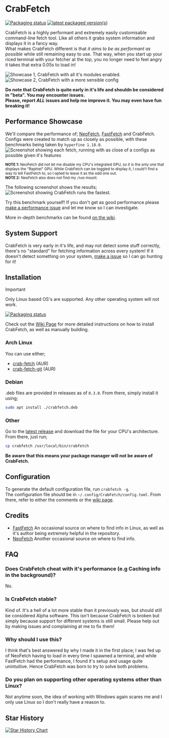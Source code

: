 # CrabFetch
[![Packaging status](https://repology.org/badge/tiny-repos/crab-fetch.svg)](https://repology.org/project/crab-fetch/versions)
[![latest packaged version(s)](https://repology.org/badge/latest-versions/crab-fetch.svg)](https://repology.org/project/crab-fetch/versions)

CrabFetch is a highly performant and extremely easily customisable command-line fetch tool. Like all others it grabs system information and displays it in a fancy way.<br>
What makes CrabFetch different is that _it aims to be as performant as possible_ while still remaining easy to use. That way, when you start up your riced terminal with your fetcher at the top, you no longer need to feel angry it takes that extra 0.05s to load in!

![Showcase 1, CrabFetch with all it's modules enabled.](https://i.imgur.com/pAOwyEC.png)
![Showcase 2, CrabFetch with a more sensible config](https://i.imgur.com/zr9x8l8.png)

**Do note that CrabFetch is quite early in it's life and shouldn be considered in "beta". You may encounter issues.**  
**Please, report _ALL_ issues and help me improve it. You may even have fun breaking it!**


## Performance Showcase
We'll compare the performance of; [NeoFetch](https://github.com/dylanaraps/neofetch), [FastFetch](https://github.com/fastfetch-cli/fastfetch) and CrabFetch.  
Configs were created to match up as closely as possible, with these benchmarks being taken by `hyperfine 1.18.0`.  
![Screenshot showing each fetch, running with as close of a configs as possible given it's features](https://i.imgur.com/TqT92jM.png)  

<sub>**NOTE 1:** NeoFetch did not let me disable my CPU's integrated GPU, so it is the only one that displays the "Raphiel" GPU. While CrabFetch can be toggled to display it, I could't find a way to tell FastFetch to, so I opted to leave it as the odd one out.</sub><br>
<sub>**NOTE 2:** NeoFetch also does not find my `/hdd` mount.</sub>
  
The following screenshot shows the results;  
![Screenshot showing CrabFetch runs the fastest.](https://i.imgur.com/qETW6EI.png)  
  
Try this benchmark yourself! If you don't get as good performance please [make a performance issue](https://github.com/LivacoNew/CrabFetch/issues/new?assignees=&labels=performance&projects=&template=performance-issue.md&title=) and let me know so I can investigate.

More in-depth benchmarks can be found [on the wiki](https://github.com/LivacoNew/CrabFetch/wiki/Benchmarks).


## System Support
CrabFetch is very early in it's life, and may not detect some stuff correctly, there's no "standard" for fetching information across every system! If it doesn't detect something on your system, [make a issue](https://github.com/LivacoNew/CrabFetch/issues/new?assignees=&labels=detection&projects=&template=detection-issue.md&title=) so I can go hunting for it!


## Installation
> [!IMPORTANT]
> Only Linux based OS's are supported. Any other operating system will not work.
>
[![Packaging status](https://repology.org/badge/vertical-allrepos/crab-fetch.svg)](https://repology.org/project/crab-fetch/versions)

Check out the [Wiki Page](https://github.com/LivacoNew/CrabFetch/wiki/Installation) for more detailed instructions on how to install CrabFetch, as well as manually building.

### Arch Linux
You can use either;
- [crab-fetch](https://aur.archlinux.org/packages/crab-fetch) (AUR)
- [crab-fetch-git](https://aur.archlinux.org/packages/crab-fetch-git) (AUR)

### Debian
.deb files are provided in releases as of `0.3.0`. From there, simply install it using;
```sh
sudo apt install ./crabfetch.deb
```

### Other
Go to the [latest release](https://github.com/LivacoNew/CrabFetch/releases/latest) and download the file for your CPU's architecture. From there, just run;
```sh
cp crabfetch /usr/local/bin/crabfetch
```
**Be aware that this means your package manager will not be aware of CrabFetch.**

## Configuration
To generate the default configuration file, run `crabfetch -g`.<br>
The configuration file should be in `~/.config/CrabFetch/config.toml`. From there, refer to either the comments or the [wiki page](https://github.com/LivacoNew/CrabFetch/wiki/Configuration).

## Credits
- [FastFetch](https://github.com/fastfetch-cli/fastfetch) An occasional source on where to find info in Linux, as well as it's author being extremely helpful in the repository.
- [NeoFetch](https://github.com/dylanaraps/neofetch) Another occasional source on where to find info.


## FAQ
### Does CrabFetch cheat with it's performance (e.g Caching info in the background)?
No.<br>

### Is CrabFetch stable?
Kind of. It's a hell of a lot more stable than it previously was, but should still be considered Alpha software. This isn't because CrabFetch is broken but simply because support for different systems is still small. Please help out by making issues and complaining at me to fix them!

### Why should I use this?
I think that's best answered by why I made it in the first place; I was fed up of NeoFetch having to load in every time I spawned a terminal, and while FastFetch had the performance, I found it's setup and usage quite unintuitive. Hence CrabFetch was born to try to solve both problems.

### Do you plan on supporting other operating systems other than Linux?
Not anytime soon, the idea of working with Windows again scares me and I only use Linux so I don't really have a reason to.

## Star History

[![Star History Chart](https://api.star-history.com/svg?repos=livaconew/crabfetch&type=Date&theme=dark)](https://star-history.com/#livaconew/crabfetch&Date)
